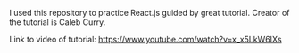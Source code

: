 I used this repository to practice React.js guided by great tutorial. Creator of the tutorial is Caleb Curry.

Link to video of tutorial: 
https://www.youtube.com/watch?v=x_x5LkW6IXs
